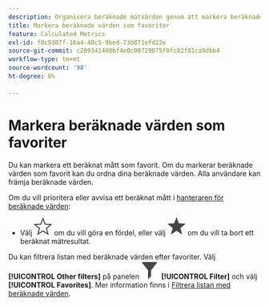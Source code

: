 ```yaml
---
description: Organisera beräknade mätvärden genom att markera beräknade mätvärden som favoriter.
title: Markera beräknade värden som favoriter
feature: Calculated Metrics
exl-id: f0c9387f-16a4-40c5-9bed-73b871efd22e
source-git-commit: c209341400bf4e0c00719075f0fc82f81ca9dbb4
workflow-type: tm+mt
source-wordcount: '98'
ht-degree: 0%

---
```


# Markera beräknade värden som favoriter

Du kan markera ett beräknat mått som favorit. Om du markerar beräknade värden som favorit kan du ordna dina beräknade värden. Alla användare kan främja beräknade värden.

Om du vill prioritera eller avvisa ett beräknat mått i [hanteraren för beräknade värden](/help/components/calc-metrics/cm-workflow/cm-manager.md):

* Välj ![StarOutline](/help/assets/icons/StarOutline.svg) om du vill göra en fördel, eller välj ![Star](/help/assets/icons/Star.svg) om du vill ta bort ett beräknat mätresultat.

Du kan filtrera listan med beräknade värden efter favoriter. Välj **[!UICONTROL Other filters]** på panelen ![Filter](/help/assets/icons/Filter.svg) **[!UICONTROL Filter]** och välj **[!UICONTROL Favorites]**. Mer information finns i [Filtrera listan med beräknade värden](/help/components/calc-metrics/cm-workflow/cm-filter.md).
